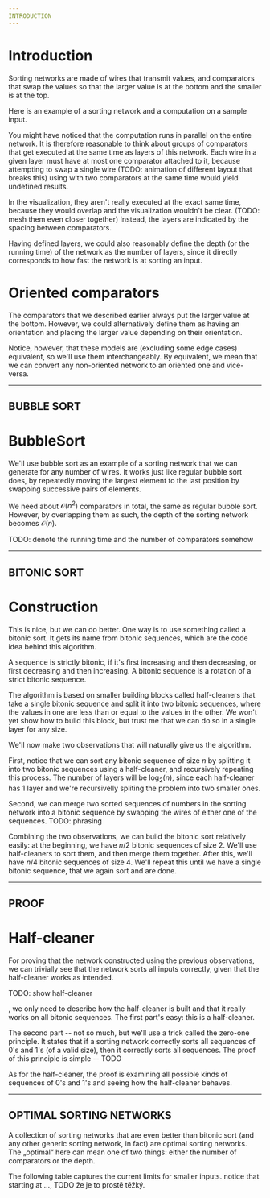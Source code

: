 ```yaml
---
INTRODUCTION
---
```


# Introduction
Sorting networks are made of wires that transmit values, and comparators that swap the values so that the larger value is at the bottom and the smaller is at the top.

Here is an example of a sorting network and a computation on a sample input.

You might have noticed that the computation runs in parallel on the entire network. It is therefore reasonable to think about groups of comparators that get executed at the same time as layers of this network. Each wire in a given layer must have at most one comparator attached to it, because attempting to swap a single wire (TODO: animation of different layout that breaks this) using with two comparators at the same time would yield undefined results.

In the visualization, they aren't really executed at the exact same time, because they would overlap and the visualization wouldn't be clear. (TODO: mesh them even closer together) Instead, the layers are indicated by the spacing between comparators.

Having defined layers, we could also reasonably define the depth (or the running time) of the network as the number of layers, since it directly corresponds to how fast the network is at sorting an input.

# Oriented comparators
The comparators that we described earlier always put the larger value at the bottom. However, we could alternatively define them as having an orientation and placing the larger value depending on their orientation.

Notice, however, that these models are (excluding some edge cases) equivalent, so we'll use them interchangeably. By equivalent, we mean that we can convert any non-oriented network to an oriented one and vice-versa.

---
BUBBLE SORT
---

# BubbleSort
We'll use bubble sort as an example of a sorting network that we can generate for any number of wires. It works just like regular bubble sort does, by repeatedly moving the largest element to the last position by swapping successive pairs of elements.

We need about $\mathcal{O}(n^2)$ comparators in total, the same as regular bubble sort. However, by overlapping them as such, the depth of the sorting network becomes $\mathcal{O}(n)$.

TODO: denote the running time and the number of comparators somehow

---
BITONIC SORT
---

# Construction
This is nice, but we can do better. One way is to use something called a bitonic sort.
It gets its name from bitonic sequences, which are the code idea behind this algorithm.

A sequence is strictly bitonic, if it's first increasing and then decreasing, or first decreasing and then increasing. A bitonic sequence is a rotation of a strict bitonic sequence.

The algorithm is based on smaller building blocks called half-cleaners that take a single bitonic sequence and split it into two bitonic sequences, where the values in one are less than or equal to the values in the other. We won't yet show how to build this block, but trust me that we can do so in a single layer for any size.

We'll now make two observations that will naturally give us the algorithm.

First, notice that we can sort any bitonic sequence of size $n$ by splitting it into two bitonic sequences using a half-cleaner, and recursively repeating this process. The number of layers will be $\log_2(n)$, since each half-cleaner has $1$ layer and we're recursivelly spliting the problem into two smaller ones.

Second, we can merge two sorted sequences of numbers in the sorting network into a bitonic sequence by swapping the wires of either one of the sequences. TODO: phrasing

Combining the two observations, we can build the bitonic sort relatively easily: at the beginning, we have $n/2$ bitonic sequences of size $2$. We'll use half-cleaners to sort them, and then merge them together. After this, we'll have $n/4$ bitonic sequences of size $4$. We'll repeat this until we have a single bitonic sequence, that we again sort and are done.


---
PROOF
---

# Half-cleaner
For proving that the network constructed using the previous observations, we can trivially see that the network sorts all inputs correctly, given that the half-cleaner works as intended.

TODO: show half-cleaner

, we only need to describe how the half-cleaner is built and that it really works on all bitonic sequences. The first part's easy: this is a half-cleaner.

The second part -- not so much, but we'll use a trick called the zero-one principle. It states that if a sorting network correctly sorts all sequences of 0's and 1's (of a valid size), then it correctly sorts all sequences. The proof of this principle is simple -- TODO

As for the half-cleaner, the proof is examining all possible kinds of sequences of 0's and 1's and seeing how the half-cleaner behaves.

---
OPTIMAL SORTING NETWORKS
---

A collection of sorting networks that are even better than bitonic sort (and any other generic sorting network, in fact) are optimal sorting networks. The „optimal“ here can mean one of two things: either the number of comparators or the depth.

The following table captures the current limits for smaller inputs. notice that starting at ..., TODO že je to prostě těžký.
